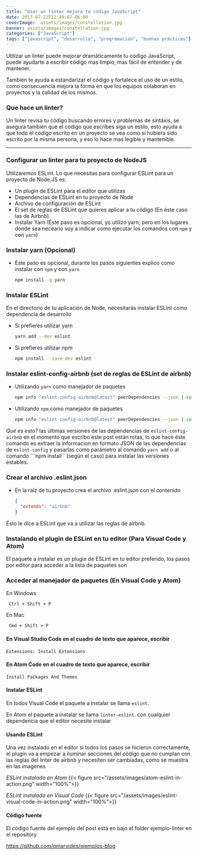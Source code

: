 ```yaml
---
title: "Usar un linter mejora tu código JavaScript"
date: 2017-07-22T12:49:07-06:00
coverImage:  assets/images/constellation.jpg
banner: assets/images/constellation.jpg
categories: ["JavaScript"]
tags: ["javascript", "desarrollo", "programación", "buenas prácticas"]
---
```


Utilizar un linter puede mejorar dramáticamente tu código JavaScript, puede ayudarte a 
escribir código mas limpio, mas fácil de entender y de mantener.

También te ayuda a estandarizar el código y fortalece el uso de un estilo, como consecuencia
mejora la forma en que los equipos colaboran en proyectos y la calidad de los mismos.

### Que hace un linter?

Un linter revisa tu código buscando errores y problemas de sintáxis, se asegura también que
el código que escribes siga un estilo, esto ayuda a que todo el código escrito en un proyecto se vea como
si hubiera sido escrito por la misma persona, y eso lo hace mas legible y mantenible.

------

### Configurar un linter para tu proyecto de NodeJS

Utilizaremos ESLint. Lo que necesitas para configurar ESLint para un proyecto de Node.JS es:

- Un plugin de ESLint para el editor que utilizas
- Dependencias de ESLint en tu proyecto de Node
- Archivo de configuración de ESLint
- El set de reglas de ESLint que quieres aplicar a tu código (En éste caso las de Airbnb)
- Instalar Yarn (Éste paso es opcional, yo utilizo yarn; pero en los lugares donde sea neceario voy a indicar como ejecutar los comandos con ```npm``` y con ```yarn```)

### Instalar yarn (Opcional)

- Éste paso es opcional, durante los pasos siguientes explico como instalar con ```npm``` y con ```yarn```

    ```bash
    npm install -g yarn
    ```

### Instalar ESLint

En el directorio de tu aplicación de Node, necesitarás instalar ESLint como dependencia de desarrollo

- Si prefieres utilizar yarn

    ```bash
    yarn add --dev eslint
    ```

- Si prefieres utilizar npm

    ```bash
    npm install --save-dev eslint
    ```

### Instalar eslint-config-airbnb (set de reglas de ESLint de airbnb)
    
- Utilizando ```yarn``` como manejador de paquetes

    ```bash
    npm info "eslint-config-airbnb@latest" peerDependencies --json | command sed 's/[\{\},]//g ; s/: /@/g' | xargs yarn add --dev "eslint-config-airbnb@latest"
    ```
- Utilizando ```npm``` como manejador de paquetes

    ```bash
    npm info "eslint-config-airbnb@latest" peerDependencies --json | command sed 's/[\{\},]//g ; s/: /@/g' | xargs npm install --save-dev "eslint-config-airbnb@latest"
    ```
*Qué es esto?* las últimas versiones de las dependencias de ```eslint-config-airbnb``` en el momento que escribo éste post están rotas, lo que hace éste comando es extraer la informacion en formato JSON de las dependencias de ```eslint-config``` y pasarlas como parámetro al comando ```yarn add``` o al comando ```npm install`` (según el caso) para instalar las versiones estables.

### Crear el archivo .eslint.json

- En la raíz de tu proyecto crea el archivo .eslint.json con el contenido

    ```json
    {
      "extends": "airbnb"
    }
    ```
Ésto le dice a ESLint que va a utilizar las reglas de airbnb.

### Instalando el plugin de ESLint en tu editor (Para Visual Code y Atom)

El paquete a instalar es un plugin de ESLint en tu editor preferido, los pasos por editor para acceder a la lista de paquetes son


### Acceder al manejador de paquetes (En Visual Code y Atom)

En Windows 

``` Ctrl + Shift + P```

En Mac

``` Cmd + Shift + P```

#### En Visual Studio Code en el cuadro de texto que aparece, escribir

```Extensions: Install Extensions```

#### En Atom Code en el cuadro de texto que aparece, escribir

```Install Packages And Themes```


#### Instalar ESLint

En todos Visual Code el paquete a instalar se llama ```eslint```.

En Atom el paquete a instalar se llama ```linter-eslint```. con cualquier dependencia que el editor necesite instalar


#### Usando ESLint

Una vez instalado en el editor si todos los pasos se hicieron correctamente, el plugin va a empezar a iluminar secciones del código que no cumplan con las reglas del linter de airbnb y necesiten ser cambiadas, como se muestra en las imagenes

*ESLint instalado en Atom*
{{< figure src="/assets/images/atom-eslint-in-action.png" width="100%">}}


*ESLint instalado en Visual Code*
{{< figure src="/assets/images/eslint-visual-code-in-action.png" width="100%">}}

#### Código fuente

El código fuente del ejemplo del post está en bajo el folder ejemplo-linter en el repository

https://github.com/omarvides/ejemplos-blog
